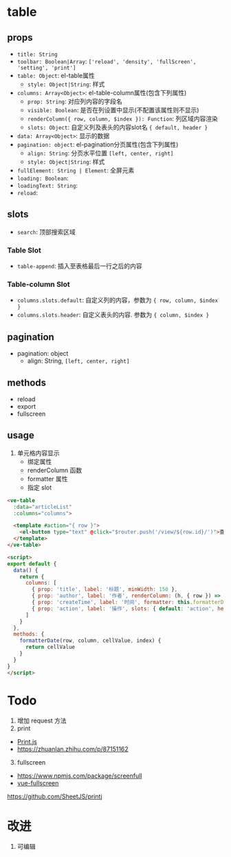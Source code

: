 
# table


## props
- `title: String`
- `toolbar: Boolean|Array`:  `['reload', 'density', 'fullScreen', 'setting', 'print']`
- `table: Object`: el-table属性
  - `style: Object|String`: 样式
- `columns: Array<Object>`: el-table-column属性(包含下列属性)
  - `prop: String`: 对应列内容的字段名
  - `visible: Boolean`: 是否在列设置中显示(不配置该属性则不显示)
  - `renderColumn({ row, column, $index }): Function`: 列区域内容渲染
  - `slots: Object`: 自定义列及表头的内容slot名 `{ default, header }`
- `data: Array<Object>`: 显示的数据
- `pagination: object`: el-pagination分页属性(包含下列属性)
  - `align: String`: 分页水平位置 `[left, center, right]`
  - `style: Object|String`: 样式
- `fullElement: String | Element`: 全屏元素
- `loading: Boolean`:
- `loadingText: String`:
- `reload`:



## slots
- `search`: 顶部搜索区域
### Table Slot
- `table-append`: 插入至表格最后一行之后的内容

### Table-column Slot
- `columns.slots.default`: 自定义列的内容，参数为 `{ row, column, $index }`
- `columns.slots.header`: 自定义表头的内容. 参数为 `{ column, $index }`

## pagination
- pagination: object
  - align: String, `[left, center, right]`



## methods

- reload
- export
- fullscreen


## usage

1. 单元格内容显示
   - 绑定属性
   - renderColumn 函数
   - formatter 属性
   - 指定 slot

```html
<ve-table
  :data="articleList"
  :columns="columns">

  <template #action="{ row }">
    <el-button type="text" @click="$router.push('/view/${row.id}/')">查看</el-button>
  </template>
</ve-table>

<script>
export default {
  data() {
    return {
      columns: [
        { prop: 'title', label: '标题', minWidth: 150 },
        { prop: 'author', label: '作者', renderColumn: (h, { row }) => h('span', row.author?.name) },
        { prop: 'createTime', label: '时间', formatter: this.formatterDate },
        { prop: 'action', label: '操作', slots: { default: 'action', header: 'action-header' } }
      ]
    }
  },
  methods: {
    formatterDate(row, column, cellValue, index) {
      return cellValue
    }
  }
}
</script>
```



# Todo
1. 增加 request 方法
2. print
  - [Print.js](https://github.com/crabbly/Print.js)
  - https://zhuanlan.zhihu.com/p/87151162
3. fullscreen
  - https://www.npmjs.com/package/screenfull
  - [vue-fullscreen](https://github.com/mirari/vue-fullscreen)

https://github.com/SheetJS/printj



# 改进

1. 可编辑
